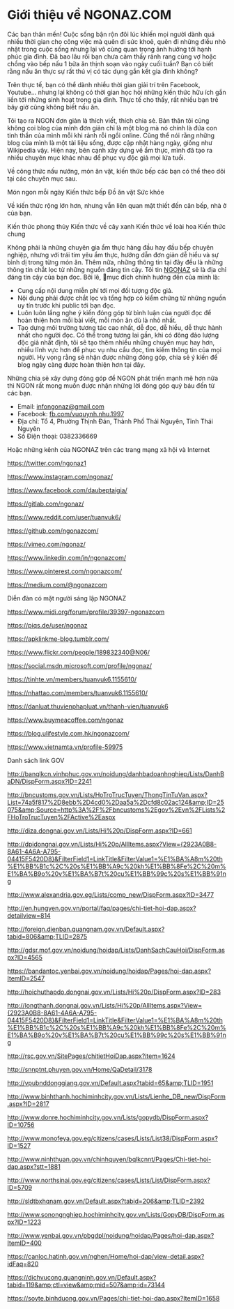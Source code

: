 # Giới thiệu về NGONAZ.COM
<p data-pm-slice="1 1 []">Các bạn thân mến! Cuộc sống bận rộn đôi lúc khiến mọi người dành quá nhiều thời gian cho công việc mà quên đi sức khoẻ, quên đi những điều nhỏ nhặt trong cuộc sống nhưng lại vô cùng quan trọng ảnh hưởng tới hạnh phúc gia đình. Đã bao lâu rồi bạn chưa cảm thấy rảnh rang cùng vợ hoặc chồng vào bếp nấu 1 bữa ăn thịnh soạn vào ngày cuối tuần? Bạn có biết rằng nấu ăn thực sự rất thú vị có tác dụng gắn kết gia đình không?</p>
Trên thực tế, bạn có thể dành nhiều thời gian giải trí trên Facebook, Youtube... nhưng lại không có thời gian học hỏi những kiến thức hữu ích gắn liền tới những sinh hoạt trong gia đình. Thực tế cho thấy, rất nhiều bạn trẻ bây giờ cũng không biết nấu ăn.

Tôi tạo ra NGON đơn giản là thích viết, thích chia sẻ. Bản thân tôi cũng không coi blog của mình đơn giản chỉ là một blog mà nó chính là đứa con tinh thần của mình mỗi khi rảnh rỗi ngồi online. Cũng thể nói rằng những blog của mình là một tài liệu sống, được cập nhật hàng ngày, giống như Wikipedia vậy. Hiện nay, bên cạnh xây dựng về ẩm thực, mình đã tạo ra nhiều chuyên mục khác nhau để phục vụ độc giả mọi lứa tuổi.

Về công thức nấu nướng, món ăn vặt, kiến thức bếp các bạn có thể theo dõi tại các chuyên mục sau.

Món ngon mỗi ngày
Kiến thức bếp
Đồ ăn vặt
Sức khỏe

Về kiến thức rộng lớn hơn, nhưng vẫn liên quan mật thiết đến căn bếp, nhà ở của bạn.

Kiến thức phong thủy
Kiến thức về cây xanh
Kiến thức về loài hoa
Kiến thức chung

Không phải là những chuyên gia ẩm thực hàng đầu hay đầu bếp chuyên nghiệp, nhưng với trái tim yêu ẩm thực, hướng dẫn đơn giản dễ hiểu và sự bình dị trong từng món ăn. Thêm nữa, những thông tin tại đây đều là những thông tin chắt lọc từ những nguồn đáng tin cậy. Tôi tin <a href="https://ngonaz.com/" rel="noopener noreferrer nofollow">NGONAZ</a> sẽ là địa chỉ đáng tin cậy của bạn đọc. Bởi lẽ, mục đích chính hướng đến của mình là:

- Cung cấp nội dung miễn phí tới mọi đối tượng độc giả.
- Nội dung phải được chắt lọc và tổng hợp có kiểm chứng từ những nguồn uy tín trước khi public tới bạn đọc.
- Luôn luôn lắng nghe ý kiến đóng góp từ bình luận của người đọc để hoàn thiện hơn mỗi bài viết, mỗi món ăn dù là nhỏ nhất.
- Tạo dựng môi trường tương tác cao nhất, dễ đọc, dễ hiểu, dễ thực hành nhất cho người đọc.
Có thể trong tương lai gần, khi có đông đảo lượng độc giả nhất định, tôi sẽ tạo thêm nhiều những chuyên mục hay hơn, nhiều lĩnh vực hơn để phục vụ nhu cầu đọc, tìm kiếm thông tin của mọi người. Hy vọng rằng sẽ nhận được những đóng góp, chia sẻ ý kiến để blog ngày càng được hoàn thiện hơn tại đây.

Những chia sẻ xây dựng đóng góp để NGON phát triển mạnh mẽ hơn nữa thì NGON rất mong muốn được nhận những lời đóng góp quý báu đến từ các bạn.

- Email: infongonaz@gmail.com
- Facebook: <a href="http://fb.com/vuquynh.nhu.1997" rel="noopener noreferrer nofollow">fb.com/vuquynh.nhu.1997</a>
- Địa chỉ: Tổ 4, Phường Thịnh Đán, Thành Phố Thái Nguyên, Tỉnh Thái Nguyên
- Số Điện thoại: 0382336669

Hoặc những kênh của NGONAZ trên các trang mạng xã hội và Internet

<a href="https://twitter.com/ngonaz1" rel="noopener noreferrer nofollow">https://twitter.com/ngonaz1</a>

<a href="https://www.instagram.com/ngonaz/" rel="noopener noreferrer nofollow">https://www.instagram.com/ngonaz/</a>

<a href="https://www.facebook.com/daubeptaigia/" rel="noopener noreferrer nofollow">https://www.facebook.com/daubeptaigia/</a>

<a href="https://gitlab.com/ngonaz/" rel="noopener noreferrer nofollow">https://gitlab.com/ngonaz/</a>

<a href="https://www.reddit.com/user/tuanvuk6/" rel="noopener noreferrer nofollow">https://www.reddit.com/user/tuanvuk6/</a>

<a href="https://github.com/ngonazcom/" rel="noopener noreferrer nofollow">https://github.com/ngonazcom/</a>

<a href="https://vimeo.com/ngonaz/" rel="noopener noreferrer nofollow">https://vimeo.com/ngonaz/</a>

<a href="https://www.linkedin.com/in/ngonazcom/" rel="noopener noreferrer nofollow">https://www.linkedin.com/in/ngonazcom/</a>

<a href="https://www.pinterest.com/ngonazcom/" rel="noopener noreferrer nofollow">https://www.pinterest.com/ngonazcom/</a>

<a href="https://medium.com/@ngonazcom" rel="noopener noreferrer nofollow">https://medium.com/@ngonazcom</a>

Diễn đàn có mặt người sáng lập NGONAZ

<a href="https://www.midi.org/forum/profile/39397-ngonazcom" rel="noopener noreferrer nofollow">https://www.midi.org/forum/profile/39397-ngonazcom</a>

<a href="https://piqs.de/user/ngonaz" rel="noopener noreferrer nofollow">https://piqs.de/user/ngonaz</a>

<a href="https://apklinkme-blog.tumblr.com/" rel="noopener noreferrer nofollow">https://apklinkme-blog.tumblr.com/</a>

<a href="https://www.flickr.com/people/189832340@N06/" rel="noopener noreferrer nofollow">https://www.flickr.com/people/189832340@N06/</a>

<a href="https://social.msdn.microsoft.com/profile/ngonaz/" rel="noopener noreferrer nofollow">https://social.msdn.microsoft.com/profile/ngonaz/</a>

<a href="https://tinhte.vn/members/tuanvuk6.1155610/" rel="noopener noreferrer nofollow">https://tinhte.vn/members/tuanvuk6.1155610/</a>

<a href="https://nhattao.com/members/tuanvuk6.1155610/" rel="noopener noreferrer nofollow">https://nhattao.com/members/tuanvuk6.1155610/</a>

<a href="https://danluat.thuvienphapluat.vn/thanh-vien/tuanvuk6" rel="noopener noreferrer nofollow">https://danluat.thuvienphapluat.vn/thanh-vien/tuanvuk6</a>

<a href="https://www.buymeacoffee.com/ngonaz" rel="noopener noreferrer nofollow">https://www.buymeacoffee.com/ngonaz</a>

<a href="https://blog.ulifestyle.com.hk/ngonazcom/" rel="noopener noreferrer nofollow">https://blog.ulifestyle.com.hk/ngonazcom/</a>

<a href="https://www.vietnamta.vn/profile-59975" rel="noopener noreferrer nofollow">https://www.vietnamta.vn/profile-59975</a>

Danh sách link GOV

<a href="http://banqlkcn.vinhphuc.gov.vn/noidung/danhbadoanhnghiep/Lists/DanhBaDN/DispForm.aspx?ID=2241" rel="noopener noreferrer nofollow">http://banqlkcn.vinhphuc.gov.vn/noidung/danhbadoanhnghiep/Lists/DanhBaDN/DispForm.aspx?ID=2241</a>

<a href="http://bncustoms.gov.vn/Lists/HoTroTrucTuyen/ThongTinTuVan.aspx?List=74a5f817%2D8ebb%2D4cd0%2Daa5a%2Dcfd8c02ac124&amp;ID=25075&amp;Source=http%3A%2F%2Fbncustoms%2Egov%2Evn%2FLists%2FHoTroTrucTuyen%2FActive%2Easpx" rel="noopener noreferrer nofollow">http://bncustoms.gov.vn/Lists/HoTroTrucTuyen/ThongTinTuVan.aspx?List=74a5f817%2D8ebb%2D4cd0%2Daa5a%2Dcfd8c02ac124&amp;ID=25075&amp;Source=http%3A%2F%2Fbncustoms%2Egov%2Evn%2FLists%2FHoTroTrucTuyen%2FActive%2Easpx</a>

<a href="http://diza.dongnai.gov.vn/Lists/Hi%20p/DispForm.aspx?ID=661" rel="noopener noreferrer nofollow">http://diza.dongnai.gov.vn/Lists/Hi%20p/DispForm.aspx?ID=661</a>

<a href="http://dpidongnai.gov.vn/Lists/Hi%20p/AllItems.aspx?View=" rel="noopener noreferrer nofollow">http://dpidongnai.gov.vn/Lists/Hi%20p/AllItems.aspx?View=</a><a href="http://dpidongnai.gov.vn/Lists/Hi%20p/AllItems.aspx?View={2923A0B8-8A61-4A6A-A795-04415F5420D8}&amp;FilterField1=LinkTitle&amp;FilterValue1=%E1%BA%A8m%20th%E1%BB%B1c%2C%20s%E1%BB%A9c%20kh%E1%BB%8Fe%2C%20m%E1%BA%B9o%20v%E1%BA%B7t%20cu%E1%BB%99c%20s%E1%BB%91ng" rel="noopener noreferrer nofollow">{2923A0B8-8A61-4A6A-A795-04415F5420D8}&amp;FilterField1=LinkTitle&amp;FilterValue1=%E1%BA%A8m%20th%E1%BB%B1c%2C%20s%E1%BB%A9c%20kh%E1%BB%8Fe%2C%20m%E1%BA%B9o%20v%E1%BA%B7t%20cu%E1%BB%99c%20s%E1%BB%91ng</a>

<a href="http://www.alexandria.gov.eg/Lists/comp_new/DispForm.aspx?ID=3477" rel="noopener noreferrer nofollow">http://www.alexandria.gov.eg/Lists/comp_new/DispForm.aspx?ID=3477</a>

<a href="http://en.hungyen.gov.vn/portal/faq/pages/chi-tiet-hoi-dap.aspx?detailview=814" rel="noopener noreferrer nofollow">http://en.hungyen.gov.vn/portal/faq/pages/chi-tiet-hoi-dap.aspx?detailview=814</a>

<a href="http://foreign.dienban.quangnam.gov.vn/Default.aspx?tabid=806&amp;TLID=2875" rel="noopener noreferrer nofollow">http://foreign.dienban.quangnam.gov.vn/Default.aspx?tabid=806&amp;TLID=2875</a>

<a href="http://gdsr.mof.gov.vn/noidung/hoidap/Lists/DanhSachCauHoi/DispForm.aspx?ID=4565" rel="noopener noreferrer nofollow">http://gdsr.mof.gov.vn/noidung/hoidap/Lists/DanhSachCauHoi/DispForm.aspx?ID=4565</a>

<a href="https://bandantoc.yenbai.gov.vn/noidung/hoidap/Pages/hoi-dap.aspx?ItemID=2547" rel="noopener noreferrer nofollow">https://bandantoc.yenbai.gov.vn/noidung/hoidap/Pages/hoi-dap.aspx?ItemID=2547</a>

<a href="http://hoichuthapdo.dongnai.gov.vn/Lists/Hi%20p/DispForm.aspx?ID=283" rel="noopener noreferrer nofollow">http://hoichuthapdo.dongnai.gov.vn/Lists/Hi%20p/DispForm.aspx?ID=283</a>

<a href="http://longthanh.dongnai.gov.vn/Lists/Hi%20p/AllItems.aspx?View=" rel="noopener noreferrer nofollow">http://longthanh.dongnai.gov.vn/Lists/Hi%20p/AllItems.aspx?View=</a><a href="http://longthanh.dongnai.gov.vn/Lists/Hi%20p/AllItems.aspx?View={2923A0B8-8A61-4A6A-A795-04415F5420D8}&amp;FilterField1=LinkTitle&amp;FilterValue1=%E1%BA%A8m%20th%E1%BB%B1c%2C%20s%E1%BB%A9c%20kh%E1%BB%8Fe%2C%20m%E1%BA%B9o%20v%E1%BA%B7t%20cu%E1%BB%99c%20s%E1%BB%91ng" rel="noopener noreferrer nofollow">{2923A0B8-8A61-4A6A-A795-04415F5420D8}&amp;FilterField1=LinkTitle&amp;FilterValue1=%E1%BA%A8m%20th%E1%BB%B1c%2C%20s%E1%BB%A9c%20kh%E1%BB%8Fe%2C%20m%E1%BA%B9o%20v%E1%BA%B7t%20cu%E1%BB%99c%20s%E1%BB%91ng</a>

<a href="http://rsc.gov.vn/SitePages/chitietHoiDap.aspx?item=1624" rel="noopener noreferrer nofollow">http://rsc.gov.vn/SitePages/chitietHoiDap.aspx?item=1624</a>

<a href="http://snnptnt.phuyen.gov.vn/Home/QaDetail/3178" rel="noopener noreferrer nofollow">http://snnptnt.phuyen.gov.vn/Home/QaDetail/3178</a>

<a href="http://vpubnddonggiang.gov.vn/Default.aspx?tabid=65&amp;TLID=1951" rel="noopener noreferrer nofollow">http://vpubnddonggiang.gov.vn/Default.aspx?tabid=65&amp;TLID=1951</a>

<a href="http://www.binhthanh.hochiminhcity.gov.vn/Lists/Lienhe_DB_new/DispForm.aspx?ID=2817" rel="noopener noreferrer nofollow">http://www.binhthanh.hochiminhcity.gov.vn/Lists/Lienhe_DB_new/DispForm.aspx?ID=2817</a>

<a href="http://www.donre.hochiminhcity.gov.vn/Lists/gopydb/DispForm.aspx?ID=10756" rel="noopener noreferrer nofollow">http://www.donre.hochiminhcity.gov.vn/Lists/gopydb/DispForm.aspx?ID=10756</a>

<a href="http://www.monofeya.gov.eg/citizens/cases/Lists/List38/DispForm.aspx?ID=1527" rel="noopener noreferrer nofollow">http://www.monofeya.gov.eg/citizens/cases/Lists/List38/DispForm.aspx?ID=1527</a>

<a href="http://www.ninhthuan.gov.vn/chinhquyen/bqlkcnnt/Pages/Chi-tiet-hoi-dap.aspx?stt=1881" rel="noopener noreferrer nofollow">http://www.ninhthuan.gov.vn/chinhquyen/bqlkcnnt/Pages/Chi-tiet-hoi-dap.aspx?stt=1881</a>

<a href="http://www.northsinai.gov.eg/citizens/cases/Lists/List/DispForm.aspx?ID=5709" rel="noopener noreferrer nofollow">http://www.northsinai.gov.eg/citizens/cases/Lists/List/DispForm.aspx?ID=5709</a>

<a href="http://sldtbxhqnam.gov.vn/Default.aspx?tabid=206&amp;TLID=2392" rel="noopener noreferrer nofollow">http://sldtbxhqnam.gov.vn/Default.aspx?tabid=206&amp;TLID=2392</a>

<a href="http://www.sonongnghiep.hochiminhcity.gov.vn/Lists/GopyDB/DispForm.aspx?ID=1223" rel="noopener noreferrer nofollow">http://www.sonongnghiep.hochiminhcity.gov.vn/Lists/GopyDB/DispForm.aspx?ID=1223</a>

<a href="http://www.yenbai.gov.vn/pbgdpl/noidung/hoidap/Pages/hoi-dap.aspx?ItemID=400" rel="noopener noreferrer nofollow">http://www.yenbai.gov.vn/pbgdpl/noidung/hoidap/Pages/hoi-dap.aspx?ItemID=400</a>

<a href="https://canloc.hatinh.gov.vn/nghen/Home/hoi-dap/view-detail.aspx?idFaq=820" rel="noopener noreferrer nofollow">https://canloc.hatinh.gov.vn/nghen/Home/hoi-dap/view-detail.aspx?idFaq=820</a>

<a href="https://dichvucong.quangninh.gov.vn/Default.aspx?tabid=119&amp;ctl=view&amp;mid=507&amp;id=73144" rel="noopener noreferrer nofollow">https://dichvucong.quangninh.gov.vn/Default.aspx?tabid=119&amp;ctl=view&amp;mid=507&amp;id=73144</a>

<a href="https://soyte.binhduong.gov.vn/Pages/chi-tiet-hoi-dap.aspx?ItemID=1658" rel="noopener noreferrer nofollow">https://soyte.binhduong.gov.vn/Pages/chi-tiet-hoi-dap.aspx?ItemID=1658</a>
